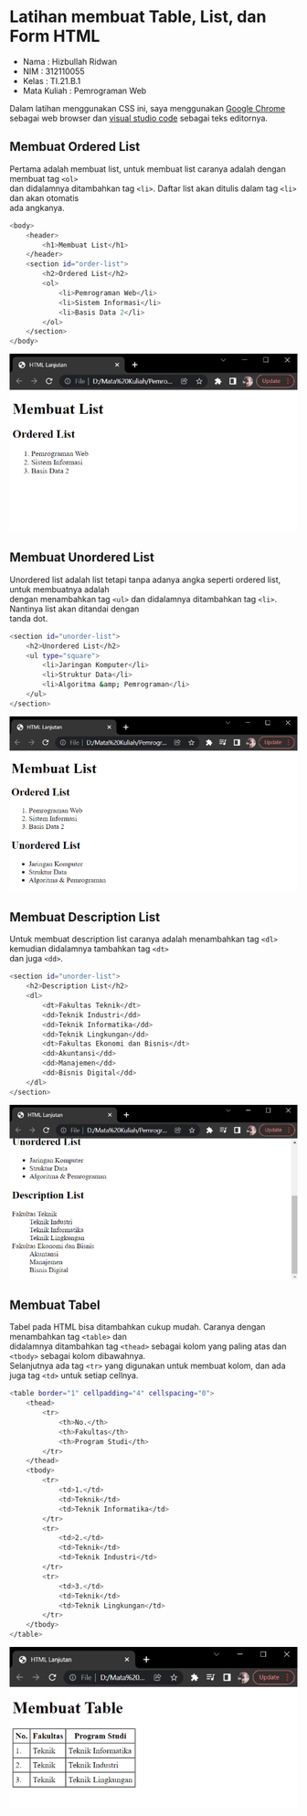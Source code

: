 # Latihan membuat Table, List, dan Form HTML

* Nama          : Hizbullah Ridwan
* NIM           : 312110055
* Kelas         : TI.21.B.1
* Mata Kuliah   : Pemrograman Web

Dalam latihan menggunakan CSS ini, saya menggunakan [Google Chrome](https://www.google.com/intl/id_id/chrome/) sebagai web browser dan [visual studio code](https://code.visualstudio.com/) sebagai teks editornya.     

## Membuat Ordered List

Pertama adalah membuat list, untuk membuat list caranya adalah dengan membuat tag `<ol>`         
dan didalamnya ditambahkan tag `<li>`. Daftar list akan ditulis dalam tag `<li>` dan akan otomatis        
ada angkanya.          

```bash
<body>
    <header>
        <h1>Membuat List</h1>
    </header>
    <section id="order-list">
        <h2>Ordered List</h2>
        <ol>
            <li>Pemrograman Web</li>
            <li>Sistem Informasi</li>
            <li>Basis Data 2</li>
        </ol>
    </section>
</body>

```         

![Gambar 1](Screenshoots/Capture1.PNG)       

## Membuat Unordered List

Unordered list adalah list tetapi tanpa adanya angka seperti ordered list, untuk membuatnya adalah         
dengan menambahkan tag `<ul>` dan didalamnya ditambahkan tag `<li>`. Nantinya list akan ditandai dengan     
tanda dot.               

```bash
<section id="unorder-list">
    <h2>Unordered List</h2>
    <ul type="square">
        <li>Jaringan Komputer</li>
        <li>Struktur Data</li>
        <li>Algoritma &amp; Pemrograman</li>
    </ul>
</section>
```         

![Gambar 2](Screenshoots/Capture2.PNG)       

## Membuat Description List

Untuk membuat description list caranya adalah menambahkan tag `<dl>` kemudian didalamnya tambahkan tag `<dt>`       
dan juga `<dd>`.               

```bash
<section id="unorder-list">
    <h2>Description List</h2>
    <dl>
        <dt>Fakultas Teknik</dt>
        <dd>Teknik Industri</dd>
        <dd>Teknik Informatika</dd>
        <dd>Teknik Lingkungan</dd>
        <dt>Fakultas Ekonomi dan Bisnis</dt>
        <dd>Akuntansi</dd>
        <dd>Manajemen</dd>
        <dd>Bisnis Digital</dd>
    </dl>
</section>
```         

![Gambar 3](Screenshoots/Capture3.PNG)       

## Membuat Tabel

Tabel pada HTML bisa ditambahkan cukup mudah. Caranya dengan menambahkan tag `<table>` dan        
didalamnya ditambahkan tag `<thead>` sebagai kolom yang paling atas dan `<tbody>` sebagai kolom dibawahnya.       
Selanjutnya ada tag `<tr>` yang digunakan untuk membuat kolom, dan ada juga tag `<td>` untuk setiap cellnya.       

```bash
<table border="1" cellpadding="4" cellspacing="0">
    <thead>
        <tr>
            <th>No.</th>
            <th>Fakultas</th>
            <th>Program Studi</th>
        </tr>
    </thead>
    <tbody>
        <tr>
            <td>1.</td>
            <td>Teknik</td>
            <td>Teknik Informatika</td>
        </tr>
        <tr>
            <td>2.</td>
            <td>Teknik</td>
            <td>Teknik Industri</td>
        </tr>
        <tr>
            <td>3.</td>
            <td>Teknik</td>
            <td>Teknik Lingkungan</td>
        </tr>
    </tbody>
</table>
```         

![Gambar 4](Screenshoots/Capture4.PNG)       